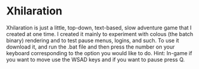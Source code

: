Xhilaration
===========

Xhilaration is just a little, top-down, text-based, slow adventure game that I created 	at one time.  I created it mainly to experiment with colous (the batch binary) rendering and to test pause menus, logins, and such.  To use it download it, and run the .bat file and then press the number on your keyboard corresponding to the option you would like to do. Hint: In-game if you want to move use the WSAD keys and if you want to pause press Q.
